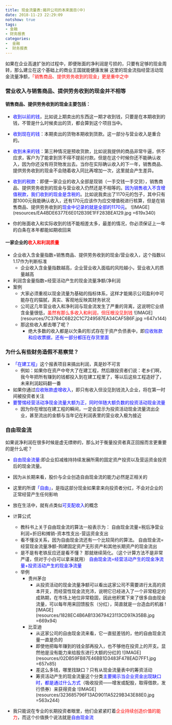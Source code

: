 ```yaml
---
title: 现金流量表:揭开公司的本来面目(中)
date: 2018-11-23 22:29:09
notshow: true
tags: 
- 金融
- 财务报表
categories: 
-  金融
-  财务报表
---
```


如果在企业高速扩张的过程中，即便账面的净利润是亏损的，只要有足够的现金周转，那么建立在这个基础上的商业王国就能健康发展
这里的现金流指经营活动现金流量净额，<font color='red'>「销售商品、提供劳务收到的现金」更是重中之中</font>

### 营业收入与销售商品、提供劳务收到的现金并不相等
#### 销售商品、提供劳务收到的现金主要包括：
- <font color='blue'>收到以前的钱</font>，比如说上期卖出的东西这一期才收到钱，只要是在本期收到的钱，不管是什么时候卖出的货，都会算到这个项目当中。
- <font color='blue'>收到现在的钱</font>：本期卖出的货物本期收到货款。这一部分与营业收入是重合的。
- <font color='blue'>收到未来的钱</font>：第三种情况是预收货款，比如说我提供的商品非常牛逼，供不应求，客户为了能拿到货不得不提前付款。但是在这个时候你还不能确认收入，因为你还没有将货物发出去。当你在实际确认收入的下一年，销售商品、提供劳务收到的现金不会随着收入同比再增加一次，这里就会产生差异。
- <font color='blue'>收到的税款</font>：即便一家企业的收入全部是现销（一手交钱一手交货），销售商品、提供劳务收到的现金与营业收入仍然还是不相等的。<font color='blue'>因为销售收入不含增值税款，我们收到的现金是含税的</font>。比如说我卖出了1170元的包子，其中只有那1000元我能确认收入，还有170元应该作为应交增值税进行核算，但是在销售商品、提供劳务收到的<font color='blue'>现金中记录的就是全部的1170元</font>。
![IMAGE](resources/EA4BDE6377E6E012B39E1FF283BEA129.jpg =619x340)

- 你的账面收入和实际收到的钱不能相差太多，最差的情况，你必须保证上一年的白条在本年都能如期收回来

#### 一家企业的<font color='red'>收入和利润质量</font>
- 企业收入含金量指数=销售商品、提供劳务收到的现金/营业收入，这个指数以1.17作为判断标准
  - 企业收入含金量指数越高，企业营业收入面临的风险越小，营业收入的质量越高
- 利润含金量指数=经营活动产生的现金流量净额/净利润
- 案例
  - 大家必须重视以现金流量为基础的指标体系，这样才能揭示公司盈利中可能存在的猫腻，真实、客观地反映其财务状况
  - 公司这几年营业收入和净利润与现金流发生了严重的背离，这说明它业绩含金量很低，<font color='red'>虽然有那么多收入和利润，但压根没见到钱</font>
  ![IMAGE](resources/7C3784C6B22C1C7249587EA34CAF5B6F.jpg =647x144)
  - 那这些收入都去哪了呢？
    - 绝大多数的收入都是以欠条的形式存在于资产负债表中，即<font color='blue'>应收账款和应收票据，还有一部分都压在存货里面</font>


### 为什么有些财务造假不易察觉？
- <font color='blue'>「在建工程」</font>这个报表项目来搞出利润，真是妙不可言
  - 例如：如果你在资产中夸大了在建工程，然后跟投资者们说：老乡们啊，我今年把所有赚到的钱都投入到在建工程里了，等以后这些工程造好了，未来利润起码翻一番
- 如果你通过<font color='blue'>应收账款虚增收入</font>，即只有收入但没见到钱流入企业，将在第一时间被投资者关注
- <font color='blue'>要警惕经营活动净现金流量大额为正，同时伴随大额负数的投资活动现金流量</font>
  - 因为你在增加在建工程的瞬间，一定会显示为投资活动现金流量流出企业，甚至流出的金额与当年记在利润表里的营业收入极为接近


### 自由现金流
如果说净利润在很多时候是虚无缥缈的，那么对于衡量投资者真正回报而言更重要的是什么呢？
- <font color='blue'>自由现金流量</font>:即企业扣减维持持续发展所需的固定资产投资以及营运资金投资后的现金流量。
- 因为从长期来看，股价与企业创造自由现金流的能力必然是正相关的
- 这里的所谓<font color='blue'>「自由」</font>，是指这部分现金如果拿来向投资者分红，不会对企业的正常经营产生任何影响
- 放在生活中，就有点类似<font color='blue'>可支配收入</font>的概念
- 计算公式
  - 教科书上关于自由现金流的算法一般表示为：
    自由现金流量=税后净营业利润+折旧和摊销-资本性支出-营运资金支出
  - 看不懂没关系，因为自由现金流还有一个比较简约的算法。
  自由现金流=经营现金流量净额-购建固定资产无形资产和其他长期资产的现金流出
  - 是不是有老铁反应还是看不懂？
  那就继续简化。（这个计算方法不是非常严谨，但对于小白可以拿来就用）
  <font color='blue'>自由现金流=经营活动产生的现金净流量+投资活动产生的现金净流量</font>
  - 举例
    - 贵州茅台
      - 从投资活动的现金流量净额可以看出这家公司不需要进行太高的资本开支，而经营性现金流充沛，说明它已经进入了一个非常稳定的成熟期，在市场上地位非常稳固，因此他积累下来了很多自由现金流量，可以每年用来回馈股东（分红），简直就是一台造血的机器
      ![IMAGE](resources/1828EC4B6AB133679423113CD97A35BB.jpg =669x94)
    - 比亚迪
      - 从这家公司的自由现金流来看，它一直挺差钱的，他的自由现金流量一直是负的
      - 即使他把每年赚到的钱全部再投入，也不够他在投资上的开支。显然他是没有能力来给股东进行大额的分红的
      ![IMAGE](resources/02DB59FB87E46BB1D3483F478EAD7FF1.jpg =657x85)
      - 差这么多钱，哪里找缺口？只有从现金流量表中的筹资活动
      - 筹资活动产生的现金流量这个分类<font color='blue'>主要揭示当企业资金出现缺口时，都是通过什么方式</font>（吸收投资——增发或配股，取得借款，发行债券）来获得资金
      ![IMAGE](resources/323685796F13AD9011A5229B343E88E0.jpg =563x244)

- 我只能说在专业的长期投资者眼里，他们会紧紧盯着<font color='red'>企业持续创造价值的能力</font>，而这个价值换个说法就是<font color='blue'>自由现金流</font>